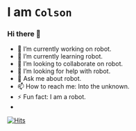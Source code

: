 # I am `Colson`

### Hi there 👋

- 🔭 I’m currently working on robot.
- 🌱 I’m currently learning robot.
- 👯 I’m looking to collaborate on robot.
- 🤔 I’m looking for help with robot.
- 💬 Ask me about robot.
- 📫 How to reach me: Into the unknown.
- ⚡ Fun fact: I am a robot.
- 
[![Hits](https://hits.seeyoufarm.com/api/count/incr/badge.svg?url=https%3A%2F%2Fgithub.com%2FYeongJunKim&count_bg=%2370FF00&title_bg=%23000000&icon=&icon_color=%23E7E7E7&title=hits&edge_flat=false)](https://www.github.com/YeongJunKim)

<!--
**YeongJunKim/YeongJunKim** is a ✨ _special_ ✨ repository because its `README.md` (this file) appears on your GitHub profile.

Here are some ideas to get you started:

- 🔭 I’m currently working on ...
- 🌱 I’m currently learning ...
- 👯 I’m looking to collaborate on ...
- 🤔 I’m looking for help with ...
- 💬 Ask me about ...
- 📫 How to reach me: ...
- 😄 Pronouns: ...
- ⚡ Fun fact: ...
-->
                 

